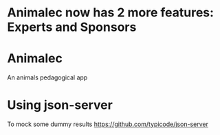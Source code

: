 # Animalec now has 2 more features: Experts and Sponsors

# Animalec

An animals pedagogical app

# Using json-server

To mock some dummy results
https://github.com/typicode/json-server
